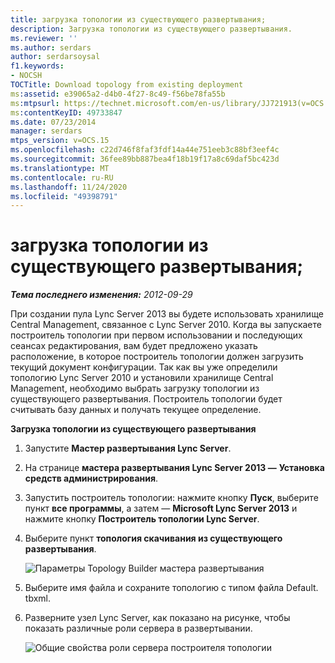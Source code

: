 ```yaml
---
title: загрузка топологии из существующего развертывания;
description: Загрузка топологии из существующего развертывания.
ms.reviewer: ''
ms.author: serdars
author: serdarsoysal
f1.keywords:
- NOCSH
TOCTitle: Download topology from existing deployment
ms:assetid: e39065a2-d4b0-4f27-8c49-f56be78fa55b
ms:mtpsurl: https://technet.microsoft.com/en-us/library/JJ721913(v=OCS.15)
ms:contentKeyID: 49733847
ms.date: 07/23/2014
manager: serdars
mtps_version: v=OCS.15
ms.openlocfilehash: c22d746f8faf3fdf14a44e751eeb3c88bf3eef4c
ms.sourcegitcommit: 36fee89bb887bea4f18b19f17a8c69daf5bc423d
ms.translationtype: MT
ms.contentlocale: ru-RU
ms.lasthandoff: 11/24/2020
ms.locfileid: "49398791"
---
```

# <a name="download-topology-from-existing-deployment"></a>загрузка топологии из существующего развертывания;

<div data-xmlns="http://www.w3.org/1999/xhtml">

<div class="topic" data-xmlns="http://www.w3.org/1999/xhtml" data-msxsl="urn:schemas-microsoft-com:xslt" data-cs="https://msdn.microsoft.com/">

<div data-asp="https://msdn2.microsoft.com/asp">



</div>

<div id="mainSection">

<div id="mainBody">

<span> </span>

_**Тема последнего изменения:** 2012-09-29_

При создании пула Lync Server 2013 вы будете использовать хранилище Central Management, связанное с Lync Server 2010. Когда вы запускаете построитель топологии при первом использовании и последующих сеансах редактирования, вам будет предложено указать расположение, в которое построитель топологии должен загрузить текущий документ конфигурации. Так как вы уже определили топологию Lync Server 2010 и установили хранилище Central Management, необходимо выбрать загрузку топологии из существующего развертывания. Построитель топологии будет считывать базу данных и получать текущее определение.

**Загрузка топологии из существующего развертывания**

1.  Запустите **Мастер развертывания Lync Server**.

2.  На странице **мастера развертывания Lync Server 2013 —** **Установка средств администрирования**.

3.  Запустить построитель топологии: нажмите кнопку **Пуск**, выберите пункт **все программы**, а затем — **Microsoft Lync Server 2013** и нажмите кнопку **Построитель топологии Lync Server**.

4.  Выберите пункт **топология скачивания из существующего развертывания**.
    
    ![Параметры Topology Builder мастера развертывания](images/JJ721913.d5b39fd9-3c13-422e-a06c-25d2568fe781(OCS.15).jpg "Параметры Topology Builder мастера развертывания")

5.  Выберите имя файла и сохраните топологию с типом файла Default. tbxml.

6.  Разверните узел Lync Server, как показано на рисунке, чтобы показать различные роли сервера в развертывании.
    
    ![Общие свойства роли сервера построителя топологии](images/JJ721913.af99ead3-676b-47fd-8369-5a5f9717383f(OCS.15).jpg "Общие свойства роли сервера построителя топологии")

</div>

<span> </span>

</div>

</div>

</div>

